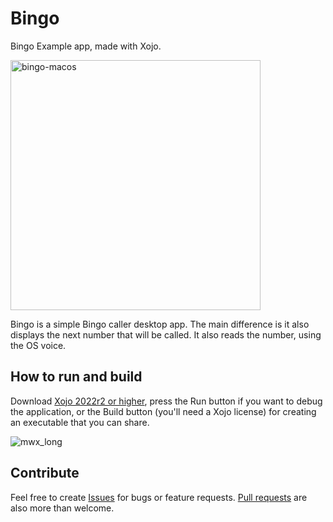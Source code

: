 # Bingo
Bingo Example app, made with Xojo.

<img width="400" alt="bingo-macos" src="https://user-images.githubusercontent.com/601856/193415968-50b71cdb-7cc4-44ae-a715-b18c63894be4.png">

Bingo is a simple Bingo caller desktop app. The main difference is it also displays the next number that will be called. It also reads the number, using the OS voice.

## How to run and build
Download [Xojo 2022r2 or higher](https://xojo.com/download/), press the Run button if you want to debug the application, or the Build button (you'll need a Xojo license) for creating an executable that you can share.

![mwx_long](https://user-images.githubusercontent.com/601856/193416223-1e8cdc15-1966-46fa-8002-3aea41181a39.png)

## Contribute
Feel free to create [Issues](https://github.com/piradoiv/bingo/issues) for bugs or feature requests. [Pull requests](https://github.com/piradoiv/bingo/pulls) are also more than welcome.
